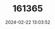 ---
title: "161365"
category: "Potamotrygon schroederi"
draft: false
date: 2024-02-22 13:03:52
languages:
  English: ["Rosette River Stingray", "Tiger Ray"]
  Portuguese: ["Arraia Branc", "Arraia de Praia", "Arraia Malhadinha"]
  Spanish; Castilian: ["Raya Gucamaya", "Raya Guyanesa", "Raya Tigrita"]
---